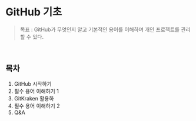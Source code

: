 # GitHub 기초
> 목표 : GitHub가 무엇인지 알고 기본적인 용어를 이해하며 개인 프로젝트를 관리할 수 있다.

<br />

## 목차
1. GitHub 시작하기
2. 필수 용어 이해하기 1
3. GitKraken 활용하
4. 필수 용어 이해하기 2
5. Q&A
